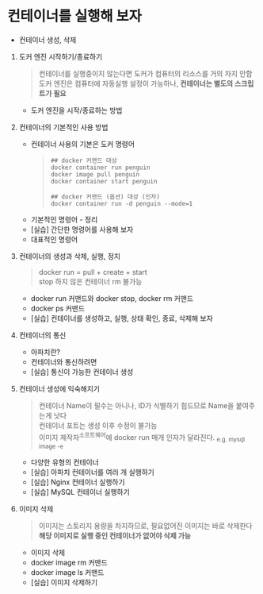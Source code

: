 <h1>컨테이너를 실행해 보자</h1>

- 컨테이너 생성, 삭제

1. 도커 엔진 시작하기/종료하기
   > 컨테이너를 실행중이지 않는다면 도커가 컴퓨터의 리소스를 거의 차지 안함  
   도커 엔진은 컴퓨터에 자동실행 설정이 가능하나, **컨테이너는 별도의 스크립트가 필요**

    - 도커 엔진을 시작/종료하는 방법
2. 컨테이너의 기본적인 사용 방법
    - 컨테이너 사용의 기본은 도커 명령어
      > ~~~~ 
      > ## docker 커맨드 대상
      > docker container run penguin
      > docker image pull penguin
      > docker container start penguin
      > 
      > ## docker 커맨드 (옵션) 대상 (인자)
      > docker container run -d penguin --mode=1
        > ~~~~
      > 
    - 기본적인 명령어 - 정리
    - [실습] 간단한 명령어를 사용해 보자
    - 대표적인 명령어
3. 컨테이너의 생성과 삭제, 실행, 정지
   > docker run = pull + create + start  
      stop 하지 않은 컨테이너 rm 불가능

    - docker run 커맨드와 docker stop, docker rm 커맨드
    - docker ps 커맨드
    - [실습] 컨테이너를 생성하고, 실행, 상태 확인, 종료, 삭제해 보자
4. 컨테이너의 통신
    - 아파치란?
    - 컨테이너와 통신하려면
    - [실습] 통신이 가능한 컨테이너 생성
5. 컨테이너 생성에 익숙해지기
   > 컨테이너 Name이 필수는 아니나, ID가 식별하기 힘드므로 Name을 붙여주는게 낫다  
      컨테이너 포트는 생성 이후 수정이 불가능  
      이미지 제작자<sup>소프트웨어</sup>에 docker run 매개 인자가 달라진다. <sub>e.g. mysql image -e</sub>

    - 다양한 유형의 컨테이너
    - [실습] 아파치 컨테이너를 여러 개 실행하기
    - [실습] Nginx 컨테이너 실행하기
    - [실습] MySQL 컨테이너 실행하기
6. 이미지 삭제
   > 이미지는 스토리지 용량을 차지하므로, 필요없어진 이미지는 바로 삭제한다  
      **해당 이미지로 실행 중인 컨테이너가 없어야 삭제 가능**  
      
    - 이미지 삭제
    - docker image rm 커맨드
    - docker image ls 커맨드
    - [실습] 이미지 삭제하기



